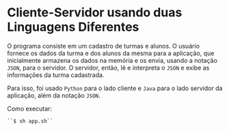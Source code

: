 Cliente-Servidor usando duas Linguagens Diferentes
=====

O programa consiste em um cadastro de turmas e alunos. O usuário fornece os dados da turma e dos alunos da mesma para a aplicação,
que inicialmente armazena os dados na memória e os envia, usando a notação ``JSON``, para o servidor. O servidor, então, lê e interpreta
o ``JSON`` e exibe as informações da turma cadastrada.

Para isso, foi usado ``Python`` para o lado cliente e ``Java`` para o lado servidor da aplicação, além da notação ``JSON``.

Como executar:

	``$ sh app.sh``




